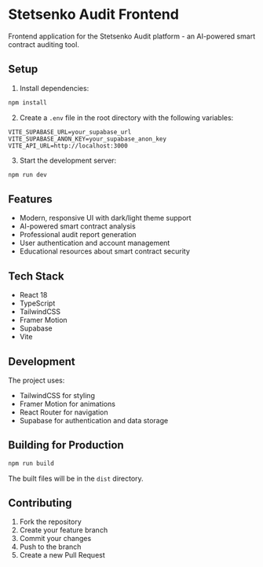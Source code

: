 # Stetsenko Audit Frontend

Frontend application for the Stetsenko Audit platform - an AI-powered smart contract auditing tool.

## Setup

1. Install dependencies:
```bash
npm install
```

2. Create a `.env` file in the root directory with the following variables:
```
VITE_SUPABASE_URL=your_supabase_url
VITE_SUPABASE_ANON_KEY=your_supabase_anon_key
VITE_API_URL=http://localhost:3000
```

3. Start the development server:
```bash
npm run dev
```

## Features

- Modern, responsive UI with dark/light theme support
- AI-powered smart contract analysis
- Professional audit report generation
- User authentication and account management
- Educational resources about smart contract security

## Tech Stack

- React 18
- TypeScript
- TailwindCSS
- Framer Motion
- Supabase
- Vite

## Development

The project uses:
- TailwindCSS for styling
- Framer Motion for animations
- React Router for navigation
- Supabase for authentication and data storage

## Building for Production

```bash
npm run build
```

The built files will be in the `dist` directory.

## Contributing

1. Fork the repository
2. Create your feature branch
3. Commit your changes
4. Push to the branch
5. Create a new Pull Request
